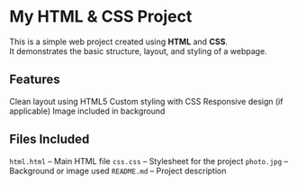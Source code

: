 # My HTML & CSS Project

This is a simple web project created using **HTML** and **CSS**.  
It demonstrates the basic structure, layout, and styling of a webpage.

##  Features
 Clean layout using HTML5
 Custom styling with CSS
 Responsive design (if applicable)
 Image included in background

## Files Included
 `html.html` – Main HTML file
 `css.css` – Stylesheet for the project
 `photo.jpg` – Background or image used
 `README.md` – Project description
